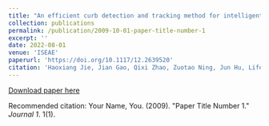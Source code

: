 ```yaml
---
title: "An efficient curb detection and tracking method for intelligent vehicles via a high-resolution 3D-LiDAR"
collection: publications
permalink: /publication/2009-10-01-paper-title-number-1
excerpt: ''
date: 2022-08-01
venue: 'ISEAE'
paperurl: 'https://doi.org/10.1117/12.2639520'
citation: 'Haoxiang Jie, Jian Gao, Qixi Zhao, Zuotao Ning, Jun Hu, Lifeng Liu, and Wei Liu "An efficient curb detection and tracking method for intelligent vehicles via a high-resolution 3D-LiDAR", Proc. SPIE 12257, 4th International Conference on Information Science, Electrical, and Automation Engineering (ISEAE 2022), 1225716 (1 August 2022);'
---
```


[Download paper here](http://academicpages.github.io/files/paper1.pdf)

Recommended citation: Your Name, You. (2009). "Paper Title Number 1." <i>Journal 1</i>. 1(1).
